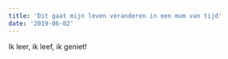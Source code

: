 ```yaml
---
title: 'Dit gaat mijn leven veranderen in een mum van tijd'
date: '2019-06-02'
---
```


Ik leer, ik leef, ik geniet!
